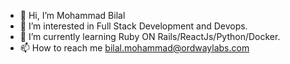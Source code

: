- 👋 Hi, I’m Mohammad Bilal
- 👀 I’m interested in Full Stack Development and Devops.
- 🌱 I’m currently learning Ruby ON Rails/ReactJs/Python/Docker.
- 📫 How to reach me bilal.mohammad@ordwaylabs.com

<!---
bilalmdol/bilalmdol is a ✨ special ✨ repository because its `README.md` (this file) appears on your GitHub profile.
You can click the Preview link to take a look at your changes.
--->
